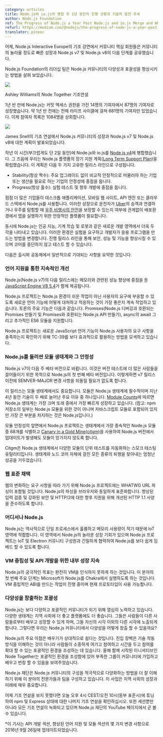 ```yaml
---
category: articles
title: Node.js와 io.js의 병합 후 1년 동안의 진행 상황과 기술의 발전 추세
author: Node.js Foundation
ref: The Progress of Node.js a Year Post Node.js and io.js Merge and Where the Technology is Going
refurl: https://medium.com/@nodejs/the-progress-of-node-js-a-year-post-node-js-and-io-js-merge-and-where-the-technology-is-going-f168ce9ec8ee#.9cgrhy686
translator: pineoc
---
```

<!--
During Node.js Interactive Europe’s keynote presentations yesterday, Core community members shared the community’s incredible, fast growth and what’s next with Node.js v.7 and Node.js v8.
-->
어제, Node.js Interactive Europe의 기조 강연에서 커뮤니티 핵심 회원들은 커뮤니티의 놀라울 정도로 빠른 성장과 Node.js v7 및 Node.js v8의 다음 단계를 공유했습니다.

<!--
The Node.js Foundation leadership also team looked at how to improve diversity and inclusivity in the Node.js community.
-->
Node.js Foundation의 리더십 팀은 Node.js 커뮤니티의 다양성과 포괄성을 향상시키는 방법을 살펴 보았습니다.

![](https://cdn-images-1.medium.com/max/1600/1*wFty3fycao2a-Bo35hk-Gg.jpeg)
<!--Ashley Williams’ keynote about Node Together.-->
Ashley Williams의 Node Together 기조연설

<!--
In a year and a half, Node.js has grown from 14 to 87 contributors with commit access. About a year and a half ago, it only had 681 contributors over its entire lifecycle; the contributor list now tops 1084 individuals.
-->
1년 반 만에 Node.js는 커밋 액세스 권한을 가진 14명의 기여자에서 87명의 기여자로 성장했습니다. 약 1년 반 전에는 전체 라이프 사이클에 걸쳐 681명의 기여자만 있었습니다. 이제 참여자 목록은 1084명을 상회합니다.

![](https://cdn-images-1.medium.com/max/1600/0*Bbe-xi_I0HCDvyud.)
<!--Slide from James Snell’s keynote around the growth of the Node.js community and plans for Node.js v7 and Node.js v8.-->
James Snell의 기조 연설에서 Node.js 커뮤니티의 성장과 Node.js v7 및 Node.js v8에 대한 계획이 발표되었습니다.

<!--
Last year at almost this exact same time (only two days shy), we merged Node.js and io.js into [Node.js v4](https://nodejs.org/en/blog/announcements/foundation-v4-announce/). Around that time, we also established the Node.js platform’s [Long Term Support Plan](https://github.com/nodejs/LTS), which consists of two distinctive release lines:
-->
작년 이 시간(부끄럽게도 단 2일 동안)에 Node.js와 io.js를 [Node.js v4](https://nodejs.org/en/blog/announcements/foundation-v4-announce/)에 병합했습니다. 그 즈음에 우리는 Node.js 플랫폼의 장기 지원 계획([Long Term Support Plan](https://github.com/nodejs/LTS))을 확립했습니다. 이 계획은 다음 두 가지 고유한 릴리스 라인으로 구성됩니다.

<!--
- Stability (Always Even Numbers): Focused on stability for the enterprise or those that need production to stay relatively stable with no major upgrades.
- Progress (Always Odd Numbers): Focused on experimental testing and future development.
-->
- Stability(항상 짝수): 주요 업그레이드 없이 비교적 안정적으로 머물러야 하는 기업 또는 생산을 필요로 하는 기업의 안정성에 중점을 둡니다.
- Progress(항상 홀수): 실험 테스트 및 향후 개발에 중점을 둡니다.

<!--
Increasingly enterprises use Node.js for everything from desktop applications, mobile websites, API engines or cloud stacks. With this growth, comes the need for a stable platform for running apps in production, whether it is making sure drivers can connect with passengers for [Uber](https://nodejs.org/static/documents/casestudies/Nodejs-at-Uber.pdf) or ensuring [astronaut safety](https://nodejs.org/static/documents/casestudies/Node_CaseStudy_Nasa_FNL.pdf) as they explore the universe (literally).
-->
점점 더 많은 기업들이 데스크톱 애플리케이션, 모바일 웹 사이트, API 엔진 또는 클라우드 스택에서 Node.js를 사용합니다. 이러한 성장으로 운전자가 [Uber](https://nodejs.org/static/documents/casestudies/Nodejs-at-Uber.pdf)의 승객과 연결하거나 우주를 탐험할 때 [우주 비행사의 안전](https://nodejs.org/static/documents/casestudies/Node_CaseStudy_Nasa_FNL.pdf)을 보장할 수 있는지 여부에 관계없이 배포환경에서 앱을 실행하기 위한 안정적인 플랫폼이 필요합니다.

<!--
At the same time, Node.js is becoming more prominent in new areas of development like artificial intelligence, machine learning and robotics. These environments demand for experimentation and change how developers create applications. The progress release line also allows for improvements in security, performance and features that can be tested out without breaking Core.
-->
동시에 Node.js는 인공 지능, 기계 학습 및 로봇과 같은 새로운 개발 영역에서 더욱 두각을 나타내고 있습니다. 이러한 환경은 실험을 요구하고 개발자가 응용 프로그램을 만드는 방법을 변경합니다. 진행 릴리스 라인을 통해 보안, 성능 및 기능을 향상시킬 수 있으며 코어를 중단하지 않고 테스트 할 수 있습니다.

<!--Below is a recap of what to expect from releases to come and community efforts in general.-->
다음은 출시와 공동체에서 일반적으로 기대되는 사항을 요약한 것입니다.
<!--Continued Improvement with Language Support-->
### 언어 지원을 통한 지속적인 개선
<!--
The next release of Node.js (Node.js v7) will ship with [JavaScript Engine V8 5.4](http://v8project.blogspot.nl/), which focuses on performance improvements linked to memory.
-->
Node.js(Node.js v7)의 다음 릴리스에는 메모리와 관련된 성능 향상에 중점을 둔 [JavaScript Engine V8 5.4](http://v8project.blogspot.nl/)가 함께 제공됩니다.
<!--
The Node.js project continues to work on how best to respond and adapt to new language features to ensure that the Node.js environment will serve our users’ needs — not an easy task. Key features under discussion include: Promises (making Promises compatible with Node.js debugging and making the Node.js API compatible with Promises), async await and supporting additional ES6 modules.
-->
Node.js 프로젝트는 Node.js 환경이 쉬운 작업이 아닌 사용자의 요구에 부응할 수 있도록 새로운 언어 기능에 어떻게 대처하고 적응하는 것이 가장 좋은지 계속 작업하고 있습니다. 토론의 주요 기능은 다음과 같습니다. Promises(Node.js 디버깅과 호환되는 Promises 만들기 및 Promises와 호환되는 Node.js API 만들기), async의 await 그리고 추가적인 ES6 모듈을 지원합니다.
<!--
The Node.js project is also exploring how to better engage with TC-39 to ensure that new JavaScript language features meet the needs of Node.js users.
-->
Node.js 프로젝트는 새로운 JavaScript 언어 기능이 Node.js 사용자의 요구 사항을 충족하는지 확인하기 위해 TC-39를 보다 효과적으로 활용하는 방법을 모색하고 있습니다.
<!--The Module Ecosystem around Node.js and its Stability-->
### Node.js를 둘러싼 모듈 생태계와 그 안정성
<!--
Node.js v7 is going into beta next week. This is the first beta from Node.js with the purpose to attract more people to testing the version. This will also ensure that semver major changes will not need to be reverted before the v7 release.
-->
Node.js v7이 다음 주 베타 버전으로 바뀝니다. 이것은 버전 테스트에 더 많은 사람들을 끌어들이기 위한 목적으로 Node.js의 첫 번째 베타 버전입니다. 이렇게하면 v7 릴리스 이전에 SEMVER-MAJOR 변경 사항을 되돌릴 필요가 없도록 합니다.
<!--
This release will also be important for the module ecosystem. Modules are essential to the Node.js ecosystem and one of the major reasons why the technology has been doubling over the last four years now. According to [Module Counts](http://www.modulecounts.com/), the Node.js ecosystem is the largest and one of the fastest growing among its peers. (Note: Not all of the npm repository is for Node.js modules as JavaScript modules are also included, but the lion share is Node.js.)
-->
이 릴리스는 모듈 생태계에서도 중요합니다. 모듈은 Node.js 생태계에 필수적이며 지난 4년 동안 기술이 두 배로 늘어난 주요 이유 중 하나입니다. [Module Counts](http://www.modulecounts.com/)에 따르면 Node.js 생태계는 가장 크며 또래 중에서 가장 빠르게 성장하고 있습니다. (참고: npm 저장소의 일부는 Node.js 모듈을 위한 것이 아니며 자바스크립트 모듈로 포함되어 있지만 가장 큰 부분을 차지하는 것은 Node.js입니다.)
<!--
On the front of module stability, the Node.js project has identified 68 of the most dependent Node.js modules in the ecosystem and is using a technology called [Canary in a Gold Mine (citgm)](https://github.com/nodejs/citgm) to ensure that when updates happen with Node.js versioning, modules won’t break.
-->
모듈 안정성의 앞면에서 Node.js 프로젝트는 생태계에서 가장 종속적인 Node.js 모듈 중 68개를 식별하고 [Canary in a Gold Mine(citgm)](https://github.com/nodejs/citgm)을 사용하여 Node.js 버전에서 업데이트가 발생해도 모듈이 망가지지 않도록 합니다.
<!--
Citgm is a smoke testing utility that automates running unit tests of various modules in the Node.js ecosystem. It has been incredibly successful, finding all sorts of regressions across the ecosystem and in Node Core itself.
-->
Citgm은 Node.js 생태계에서 다양한 모듈의 단위 테스트를 자동화하는 스모크 테스팅 유틸리티입니다. 생태계와 노드 코어 자체에 걸친 모든 종류의 퇴행을 찾아내는 엄청난 성공을 거두었습니다.
<!--Adopting Web Standards-->
### 웹 표준 채택
<!--
To keep up with the changing needs of the web, the Node.js project will be including WHATWG URL parsing — standardizing parsing to be the same in Node.js as it is on the browser; improved HTTP 1.1 spec compliance for better input validation and enhanced security, and future support for HTTP/2.
-->
웹의 변화하는 요구 사항을 따라 가기 위해 Node.js 프로젝트에는 WHATWG URL 파싱이 포함될 것입니다. Node.js의 파싱을 브라우저와 동일하게 표준화합니다. 향상된 입력 검증 및 강화된 보안 및 HTTP/2에 대한 향후 지원을 위해 개선된 HTTP 1.1 사양을 준수하도록 합니다.
<!--Node.js Everywhere-->
### 어디서나 Node.js
<!--
Node.js has historically been a good fit for the IoT space as it is great at single processes and has a small memory footprint. There’s incredible growth opportunity for Node.js in this area and the Node.js project is working closely with members of the IoT and Electron communities to make embedding Node.js easier.
-->
Node.js는 역사적으로 단일 프로세스에서 훌륭하고 메모리 사용량이 적기 때문에 IoT 영역에 적합합니다. 이 영역에서 Node.js의 놀라운 성장 기회가 있으며 Node.js 프로젝트는 IoT 및 Electron 커뮤니티 구성원과 긴밀하게 협력하여 Node.js를 보다 쉽게 임베드 할 수 있도록 합니다.
<!--Continued Growth Internally for VM Neutrality and API Development-->
### VM 중립성 및 API 개발을 위한 내부 성장 지속
<!--
The ultimate goal of Node.js is to become fully VM agnostic. The first major step in this areas has been Microsoft getting Node.js to run on Chakra. There is working being done to create a VM neutral ABI and a prototype is currently available.
-->
Node.js의 궁극적인 목표는 완전히 VM을 인식하지 못하게 하는 것입니다. 이 분야의 첫 번째 주요 단계는 Microsoft가 Node.js를 Chakra에서 실행하도록 하는 것입니다. VM 중립적인 ABI를 만드는 작업이 진행 중이며 현재 프로토타입이 사용 가능합니다.
<!--Inclusivity is Needed to Create Diversity-->
### 다양성을 창출하는 포괄성
<!--
Node.js is working hard to become a more diverse and inclusive community. Diverse ecosystems are better for the community and better for the platform. They allow people to learn and grow from others, and be exposed to perspectives other than their own. So how do we create diversity in the Node.js community?
-->
Node.js는 보다 다양하고 포괄적인 커뮤니티가 되기 위해 열심히 노력하고 있습니다. 다양한 생태계는 지역 사회에 더 좋고 플랫폼에도 더 좋습니다. 그들은 사람들이 다른 사람들로부터 배우고 성장할 수 있게 하며, 그들 자신의 시각 이외의 다른 시각에 노출되게 합니다. 그렇다면 우리는 Node.js 커뮤니티에서 다양성을 어떻게 창출 할 수 있을까요?
<!--
A key benefit of Node.js is that it is relatively easy to learn. The barriers to entry are not in understanding how the technology works, but rather in creating inclusive environments where people feel valued and can join in and grow their involvement over time. Node Together, an initiative launched this year, showed that in creating an inclusive environment, underrepresented groups can join, learn and flourish within our community.
-->
Node.js의 주요 이점은 배우기가 상대적으로 쉽다는 것입니다. 진입 장벽은 기술 작동 방식을 이해하는 것이 아니라 사람들이 소중하게 여기고 참여하고 시간을 두고 참여를 확대 할 수 있는 포괄적인 환경을 조성하는 데 있습니다. 올해 함께 시작된 이니셔티브인 Node Together는 포괄적인 환경을 조성함에 있어 부족한 그룹이 커뮤니티에 가입하고 배우고 번창 할 수 있음을 보여주었습니다.
<!--
The Node.js Foundation is teaming up with experts in the field to better understand how to actively diversify the makeup of the Node.js community. This initiative is very serious to the growth and future of the community.
-->
Node.js 재단은 Node.js 커뮤니티의 구성을 적극적으로 다양화하는 방법을 더 잘 이해하기 위해 이 분야의 전문가들과 팀을 구성하고 있습니다. 이 사업은 지역 사회의 성장과 미래에 매우 중요합니다.
<!--
If you were not able to see the keynotes yesterday, tune in today at 4:00pm CEST/10am EST to see the remaining keynotes on the state of npm and Express. In addition, all keynotes as well as sessions are being recorded and will be available soon on the Node.js Foundation’s YouTube page here.
-->
어제 기조 연설을 보지 못했다면 오늘 오후 4시 CEST/오전 10시(동부 표준시)에 튜닝하여 npm 및 Express 상태에 대한 나머지 기조 연설을 확인하십시오. 또한 세션뿐만 아니라 모든 기조 연설이 녹화되고 있으며 Node.js 재단의 YouTube 페이지에서 곧 볼 수 있습니다.
<!--
*This article was updated September 26,2016 with a few changes to the API development section, improved language support and modular section.
-->
*이 기사는 API 개발 섹션, 향상된 언어 지원 및 모듈 섹션의 몇 가지 변경 사항으로 2016년 9월 26일에 업데이트되었습니다.
